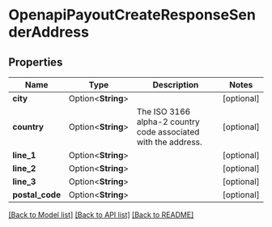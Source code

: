 # OpenapiPayoutCreateResponseSenderAddress

## Properties

Name | Type | Description | Notes
------------ | ------------- | ------------- | -------------
**city** | Option<**String**> |  | [optional]
**country** | Option<**String**> | The ISO 3166 alpha-2 country code associated with the address. | [optional]
**line_1** | Option<**String**> |  | [optional]
**line_2** | Option<**String**> |  | [optional]
**line_3** | Option<**String**> |  | [optional]
**postal_code** | Option<**String**> |  | [optional]

[[Back to Model list]](../README.md#documentation-for-models) [[Back to API list]](../README.md#documentation-for-api-endpoints) [[Back to README]](../README.md)


